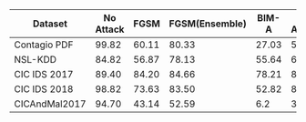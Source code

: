 | Dataset       | No Attack | FGSM  | FGSM(Ensemble) | BIM-A | BIM-A(Ensemble) | BIM-B | BIM-B(Ensemble) | Deepfool | Deepfool(Ensemble) |
|---------------|-----------|-------|----------------|-------|-----------------|-------|-----------------|----------|--------------------|
| Contagio PDF  | 99.82     | 60.11 | 80.33          | 27.03 | 54.49           | 47.81 | 58.79           | 85.19    | 90.87              |
| NSL-KDD       | 84.82     | 56.87 | 78.13          | 55.64 | 69.95           | 63.88 | 69.91           | 57.00    | 83.78              |
| CIC IDS 2017  | 89.40     | 84.20 | 84.66          | 78.21 | 81.20           | 83.01 | 83.85           | 80.50    | 88.37              |
| CIC IDS 2018  | 98.82     | 73.63 | 83.50          | 52.82 | 83.70           | 72.00 | 85.03           | 82.51    | 85.25              |
| CICAndMal2017 | 94.70     | 43.14 | 52.59          | 6.2   | 35.66           | 42.90 | 48.47           | 50.65    | 51.47              |
